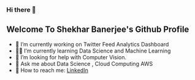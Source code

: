 ### Hi there 👋

## Welcome To Shekhar Banerjee's Github Profile

- 🔭 I’m currently working on Twitter Feed Analytics Dashboard
- :student: I’m currently learning Data Science and Machine Learning 
- 🤔 I’m looking for help with Computer Vision.
- 💬 Ask me about Data Science , Cloud Computing AWS
- :email: How to reach me: [LinkedIn](https://www.linkedin.com/in/shekharbanerjee96/)


